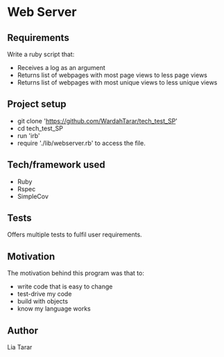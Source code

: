 # Web Server

## Requirements
Write a ruby script that:
- Receives a log as an argument
- Returns list of webpages with most page views to less page views
- Returns list of webpages with most unique views to less unique views

## Project setup
- git clone 'https://github.com/WardahTarar/tech_test_SP'
- cd tech_test_SP
- run 'irb'
- require './lib/webserver.rb' to access the file.

## Tech/framework used
- Ruby
- Rspec
- SimpleCov

## Tests
Offers multiple tests to fulfil user requirements.

## Motivation
The motivation behind this program was that to:
- write code that is easy to change
- test-drive my code
- build with objects
- know my language works

## Author
Lia Tarar
